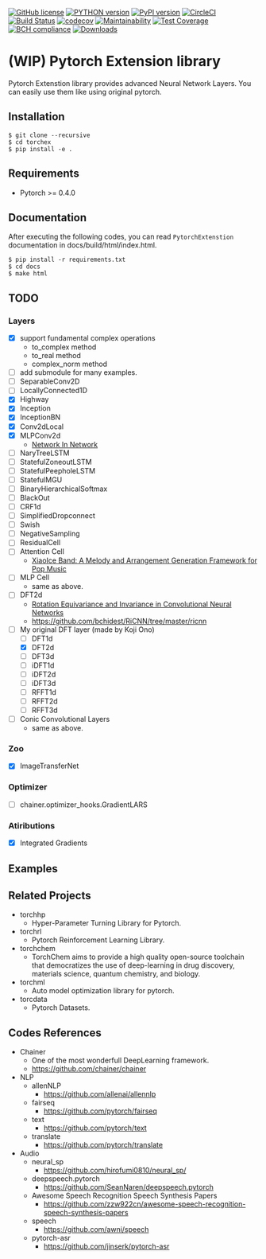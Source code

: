 [![GitHub license](https://img.shields.io/github/license/0h-n0/torchex.svg)](https://github.com/0h-n0/torchex)
[![PYTHON version](https://img.shields.io/badge/python-3.5,3.6-blue.svg)](https://github.com/0h-n0/torchex)
[![PyPI version](https://img.shields.io/pypi/v/torchex.svg)](https://badge.fury.io/py/torchex)
[![CircleCI](https://circleci.com/gh/0h-n0/torchex.svg?style=svg&circle-token=99e93ba7bf6433d0cd33adbec2fbd042d141353d)](https://circleci.com/gh/0h-n0/torchex)
[![Build Status](https://travis-ci.org/0h-n0/torchex.svg?branch=master)](https://travis-ci.org/0h-n0/torchex)
[![codecov](https://codecov.io/gh/0h-n0/torchex/branch/master/graph/badge.svg)](https://codecov.io/gh/0h-n0/torchex)
[![Maintainability](https://api.codeclimate.com/v1/badges/7cd6c99f10d22db13ee8/maintainability)](https://codeclimate.com/github/0h-n0/torchex/maintainability)
[![Test Coverage](https://api.codeclimate.com/v1/badges/7cd6c99f10d22db13ee8/test_coverage)](https://codeclimate.com/github/0h-n0/torchex/test_coverage)
[![BCH compliance](https://bettercodehub.com/edge/badge/0h-n0/torchex?branch=master)](https://bettercodehub.com/)
[![Downloads](https://img.shields.io/pypi/dm/torchex.svg)](https://pypi.org/project/torchex/)

# (WIP) Pytorch Extension library

Pytorch Extenstion library provides advanced Neural Network Layers. You can easily use them like using original pytorch.

## Installation

```
$ git clone --recursive 
$ cd torchex
$ pip install -e .
```


## Requirements

* Pytorch >= 0.4.0

## Documentation

After executing the following codes, you can read `PytorchExtenstion` documentation in docs/build/html/index.html. 

```shell
$ pip install -r requirements.txt
$ cd docs
$ make html
```

## TODO

### Layers

- [x] support fundamental complex operations
  - to_complex method
  - to_real method
  - complex_norm method
- [ ] add submodule for many examples.
- [ ] SeparableConv2D
- [ ] LocallyConnected1D
- [x] Highway
- [x] Inception
- [x] InceptionBN
- [x] Conv2dLocal
- [x] MLPConv2d
  * [Network In Network](https://arxiv.org/abs/1312.4400v3)
- [ ] NaryTreeLSTM
- [ ] StatefulZoneoutLSTM
- [ ] StatefulPeepholeLSTM
- [ ] StatefulMGU
- [ ] BinaryHierarchicalSoftmax
- [ ] BlackOut
- [ ] CRF1d
- [ ] SimplifiedDropconnect
- [ ] Swish
- [ ] NegativeSampling
- [ ] ResidualCell
- [ ] Attention Cell
  * [XiaoIce Band: A Melody and Arrangement Generation Framework for Pop Music](https://www.kdd.org/kdd2018/accepted-papers/view/xiaoice-banda-melody-and-arrangement-generation-framework-for-pop-music)
- [ ] MLP Cell
  * same as above.
- [ ] DFT2d
  * [Rotation Equivariance and Invariance in Convolutional Neural Networks](https://arxiv.org/pdf/1805.12301.pdf)
  * https://github.com/bchidest/RiCNN/tree/master/ricnn
- [ ] My original DFT layer (made by Koji Ono)
  - [ ] DFT1d
  - [x] DFT2d
  - [ ] DFT3d  
  - [ ] iDFT1d
  - [ ] iDFT2d
  - [ ] iDFT3d  
  - [ ] RFFT1d
  - [ ] RFFT2d
  - [ ] RFFT3d  

- [ ] Conic Convolutional Layers
  * same as above.

### Zoo

- [x] ImageTransferNet
  
### Optimizer

- [ ] chainer.optimizer_hooks.GradientLARS

### Atiributions

- [x] Integrated Gradients

## Examples


## Related Projects

* torchhp
  * Hyper-Parameter Turning Library for Pytorch.
* torchrl
  * Pytorch Reinforcement Learning Library.
* torchchem
  * TorchChem aims to provide a high quality open-source toolchain that democratizes the use of deep-learning in drug discovery, materials science, quantum chemistry, and biology.
* torchml
  * Auto model optimization library for pytorch.
* torcdata
  * Pytorch Datasets.

## Codes References 

* Chainer
  * One of the most wonderfull DeepLearning framework.
  * https://github.com/chainer/chainer
* NLP
  * allenNLP
    * https://github.com/allenai/allennlp
  * fairseq
    * https://github.com/pytorch/fairseq
  * text
    * https://github.com/pytorch/text
  * translate
    * https://github.com/pytorch/translate
* Audio
  * neural_sp
    * https://github.com/hirofumi0810/neural_sp/
  * deepspeech.pytorch
    * https://github.com/SeanNaren/deepspeech.pytorch
  * Awesome Speech Recognition Speech Synthesis Papers
    * https://github.com/zzw922cn/awesome-speech-recognition-speech-synthesis-papers
  * speech
    * https://github.com/awni/speech
  * pytorch-asr
    * https://github.com/jinserk/pytorch-asr
